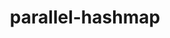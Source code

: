 ---
title: "parallel-hashmap"
layout: cache
categories: [package, develop-2024-03-10]
meta: {"versions": ["1.3.11"], "compilers": ["apple-clang@=15.0.0", "gcc@=11.4.0"], "oss": ["ubuntu22.04", "ventura"], "platforms": ["darwin", "linux"], "targets": ["aarch64", "x86_64_v3"], "stacks": ["ml-darwin-aarch64-mps", "ml-linux-x86_64-cpu", "ml-linux-x86_64-cuda", "ml-linux-x86_64-rocm", "root"], "num_specs": 2, "num_specs_by_stack": {"ml-darwin-aarch64-mps": 1, "root": 2, "ml-linux-x86_64-rocm": 1, "ml-linux-x86_64-cpu": 1, "ml-linux-x86_64-cuda": 1}}
spec_details: [{"hash": "qdicc7v6v4li5vtkkcbaslblozdjtu3a", "compiler": "apple-clang@=15.0.0", "versions": ["1.3.11"], "os": "ventura", "platform": "darwin", "target": "aarch64", "variants": ["build_system=cmake", "build_type=Release", "generator=make", "~ipo", "patches=512e157"], "stacks": ["ml-darwin-aarch64-mps", "root"], "size": "-", "tarball": "https://binaries.spack.io/releases/develop-2024-03-10/build_cache/darwin-ventura-aarch64/apple-clang-15.0.0/parallel-hashmap-1.3.11/darwin-ventura-aarch64-apple-clang-15.0.0-parallel-hashmap-1.3.11-qdicc7v6v4li5vtkkcbaslblozdjtu3a.spack"}, {"hash": "tvbol5rcqr4m765mbjux3dy5uxbujqca", "compiler": "gcc@=11.4.0", "versions": ["1.3.11"], "os": "ubuntu22.04", "platform": "linux", "target": "x86_64_v3", "variants": ["build_system=cmake", "build_type=Release", "generator=make", "~ipo", "patches=512e157"], "stacks": ["ml-linux-x86_64-rocm", "ml-linux-x86_64-cpu", "root", "ml-linux-x86_64-cuda"], "size": "-", "tarball": "https://binaries.spack.io/releases/develop-2024-03-10/build_cache/linux-ubuntu22.04-x86_64_v3/gcc-11.4.0/parallel-hashmap-1.3.11/linux-ubuntu22.04-x86_64_v3-gcc-11.4.0-parallel-hashmap-1.3.11-tvbol5rcqr4m765mbjux3dy5uxbujqca.spack"}]
---